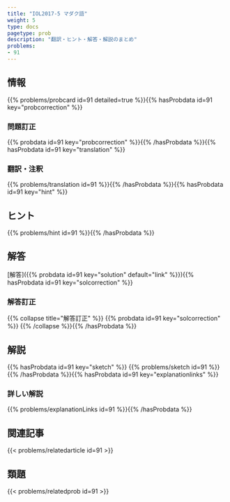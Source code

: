 ```yaml
---
title: "IOL2017-5 マダク語"
weight: 5
type: docs
pagetype: prob
description: "翻訳・ヒント・解答・解説のまとめ"
problems: 
- 91
---
```


## 情報

{{% problems/probcard id=91 detailed=true %}}{{% hasProbdata id=91 key="probcorrection" %}}

### 問題訂正

{{% probdata id=91 key="probcorrection" %}}{{% /hasProbdata %}}{{% hasProbdata id=91 key="translation" %}}

### 翻訳・注釈

{{% problems/translation id=91 %}}{{% /hasProbdata %}}{{% hasProbdata id=91 key="hint" %}}

## ヒント

{{% problems/hint id=91 %}}{{% /hasProbdata %}}

## 解答

[解答]({{% probdata id=91 key="solution" default="link" %}}){{% hasProbdata id=91 key="solcorrection" %}}

### 解答訂正

{{% collapse title="解答訂正" %}}
{{% probdata id=91 key="solcorrection" %}}
{{% /collapse %}}{{% /hasProbdata %}}

## 解説

{{% hasProbdata id=91 key="sketch" %}}
{{% problems/sketch id=91 %}}
{{% /hasProbdata %}}{{% hasProbdata id=91 key="explanationlinks" %}}

### 詳しい解説

{{% problems/explanationLinks id=91 %}}{{% /hasProbdata %}}

## 関連記事

{{< problems/relatedarticle id=91 >}}

## 類題

{{< problems/relatedprob id=91 >}}
